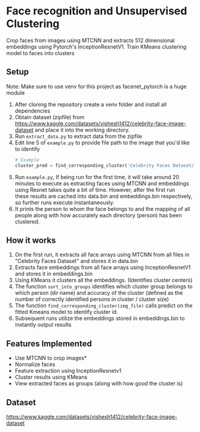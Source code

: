 # Face recognition and Unsupervised Clustering

Crop faces from images using MTCNN and extracts 512 dimensional embeddings using Pytorch's InceptionResnetV1. 
Train KMeans clustering model to faces into clusters

## Setup
Note: Make sure to use venv for this project as facenet_pytorch is a huge module <br>
1. After cloning the repository create a venv folder and install all dependencies
2. Obtain dataset (zipfile) from https://www.kaggle.com/datasets/vishesh1412/celebrity-face-image-dataset and place it into the working directory.
3. Run ```extract_data.py``` to extract data from the zipfile
4. Edit line 5 of ```example.py``` to provide file path to the image that you'd like to identify
   ```python
   # Example
   cluster_pred = find_corresponding_cluster('Celebrity Faces Dataset/Leonardo DiCaprio/005_7fe5b764.jpg')
   ```
5. Run ```example.py```, If being run for the first time, it will take around 20 minutes to execute as extracting faces using MTCNN and embeddings using Resnet takes quite a bit of time. However, after the first run <br>
  these results are cached into data.bin and embeddings.bin respectively, so further runs execute instantaneously.
6. It prints the person to whom the face belongs to and the mapping of all people along with how accurately each directory (person) has been clustered.

## How it works
1. On the first run, it extracts all face arrays using MTCNN from all files in "Celebrity Faces Dataset" and stores it in data.bin
2. Extracts face embeddings from all face arrays using InceptionResnetV1 and stores it in embeddings.bin
3. Using KMeans it clusters all the embeddings. (Identifies cluster centers)
4. The function ```sort_into_groups``` identifies which cluster group belongs to which person (dir name) and accuracy of the cluster (defined as the number of correctly 
    identified persons in cluster / cluster size)
5. The function ```find_corresponding_cluster(img_file)``` calls predict on the fitted Kmeans model to identify cluster id.
6. Subsequent runs utilize the embeddings stored in embeddings.bin to instantly output results

## Features Implemented
* Use MTCNN to crop images*
*  Normalize faces
* Feature extraction using InceptionResnetv1
* Cluster results using KMeans
* View extracted faces as groups (along with how good the cluster is)

## Dataset
https://www.kaggle.com/datasets/vishesh1412/celebrity-face-image-dataset
